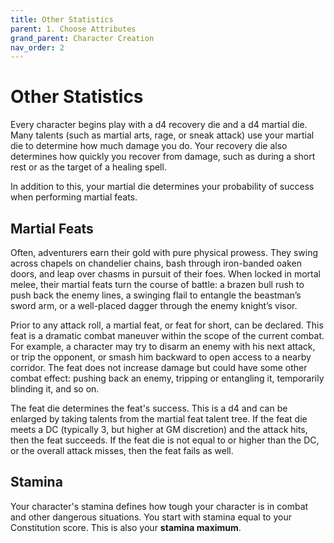```yaml
---
title: Other Statistics
parent: 1. Choose Attributes
grand_parent: Character Creation
nav_order: 2
---
```


# Other Statistics
Every character begins play with a d4 recovery die and a d4 martial die. Many talents (such as martial arts, rage, or sneak attack) use your martial die to determine how much damage you do. Your recovery die also determines how quickly you recover from damage, such as during a short rest or as the target of a healing spell.

In addition to this, your martial die determines your probability of success when performing martial feats.

## Martial Feats
Often, adventurers earn their gold with pure physical prowess. They swing across chapels on chandelier chains, bash through iron-banded oaken doors, and leap over chasms in pursuit of their foes. When locked in mortal melee, their martial feats turn the course of battle: a brazen bull rush to push back the enemy lines, a swinging flail to entangle the beastman’s sword arm, or a well-placed dagger through the enemy knight’s visor.

Prior to any attack roll, a martial feat, or feat for short, can be declared. This feat is a dramatic combat maneuver within the scope of the current combat. For example, a character may try to disarm an enemy with his next attack, or trip the opponent, or smash him backward to open access to a nearby corridor. The feat does not increase damage but could have some other combat effect: pushing back an enemy, tripping or entangling it, temporarily blinding it, and so on.

The feat die determines the feat's success. This is a d4 and can be enlarged by taking talents from the martial feat talent tree. If the feat die meets a DC (typically 3, but higher at GM discretion) and the attack hits, then the feat succeeds. If the feat die is not equal to or higher than the DC, or the overall attack misses, then the feat fails as well.

## Stamina
Your character's stamina defines how tough your character is in combat and other dangerous situations. You start with stamina equal to your Constitution score. This is also your **stamina maximum**.
